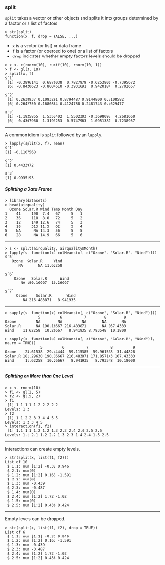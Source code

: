 ### split
`split` takes a vector or other objects and splits it into groups determined by a factor or a list of factors

```
> str(split)
function(x, f, drop = FALSE, ...)
```

- `x` is a vector (or list) or data frame
- `f` is a factor (or coerced to one) or a list of factors
- `drop` indicates whether empty factors levels should be dropped 


```
> x <- c(rnorm(10), runif(10), rnorm(10, 1))
> f <- gl(3, 10)
> split(x, f)
$`1`
 [1] -0.3896141  0.6876038  0.7827979 -0.6253801 -0.7395672
 [6] -0.8420623 -0.8004610 -0.3931691  0.9420184  0.2702657

$`2`
 [1] 0.2638937 0.1093291 0.8794487 0.9144800 0.7108582
 [6] 0.2642750 0.1680864 0.4124788 0.2481743 0.4629477

$`3`
 [1] -1.1925855  1.5352402  1.5502303 -0.3698097  4.2681660
 [6]  0.4307960  1.3193253  0.5747963  1.0951381  0.7238957
```

---

A common idiom is `split` followed by an `lapply`.

```
> lapply(split(x, f), mean)
$`1`
[1] -0.1107568

$`2`
[1] 0.4433972

$`3`
[1] 0.9935193
```

##### Splitting a Data Frame

```
> library(datasets)
> head(airquality)
  Ozone Solar.R Wind Temp Month Day
1    41     190  7.4   67     5   1
2    36     118  8.0   72     5   2
3    12     149 12.6   74     5   3
4    18     313 11.5   62     5   4
5    NA      NA 14.3   56     5   5
6    28      NA 14.9   66     5   6
```

--- 

```
> s <- split(airquality, airquality$Month)
> lapply(s, function(x) colMeans(x[, c("Ozone", "Solar.R", "Wind")]))
$`5`
   Ozone  Solar.R     Wind 
      NA       NA 11.62258 

$`6`
    Ozone   Solar.R      Wind 
       NA 190.16667  10.26667 

$`7`
     Ozone    Solar.R       Wind 
        NA 216.483871   8.941935 
```

---

```
> sapply(s, function(x) colMeans(x[, c("Ozone", "Solar.R", "Wind")]))
               5         6          7        8        9
Ozone         NA        NA         NA       NA       NA
Solar.R       NA 190.16667 216.483871       NA 167.4333
Wind    11.62258  10.26667   8.941935 8.793548  10.1800

> sapply(s, function(x) colMeans(x[, c("Ozone", "Solar.R", "Wind")], na.rm = TRUE))
                5         6          7          8         9
Ozone    23.61538  29.44444  59.115385  59.961538  31.44828
Solar.R 181.29630 190.16667 216.483871 171.857143 167.43333
Wind     11.62258  10.26667   8.941935   8.793548  10.18000
```

---

##### Splitting on More than One Level

```
> x <- rnorm(10)
> f1 <- gl(2, 5)
> f2 <- gl(5, 2)
> f1
 [1] 1 1 1 1 1 2 2 2 2 2
Levels: 1 2
> f2
 [1] 1 1 2 2 3 3 4 4 5 5
Levels: 1 2 3 4 5
> interaction(f1, f2)
 [1] 1.1 1.1 1.2 1.2 1.3 2.3 2.4 2.4 2.5 2.5
Levels: 1.1 2.1 1.2 2.2 1.3 2.3 1.4 2.4 1.5 2.5
```

---

Interactions can create empty levels.

```
> str(split(x, list(f1, f2)))
List of 10
 $ 1.1: num [1:2] -0.32 0.946
 $ 2.1: num(0) 
 $ 1.2: num [1:2] 0.163 -1.591
 $ 2.2: num(0) 
 $ 1.3: num -0.439
 $ 2.3: num -0.487
 $ 1.4: num(0) 
 $ 2.4: num [1:2] 1.72 -1.02
 $ 1.5: num(0) 
 $ 2.5: num [1:2] 0.436 0.424
```

---

Empty levels can be dropped.

```
> str(split(x, list(f1, f2), drop = TRUE))
List of 6
 $ 1.1: num [1:2] -0.32 0.946
 $ 1.2: num [1:2] 0.163 -1.591
 $ 1.3: num -0.439
 $ 2.3: num -0.487
 $ 2.4: num [1:2] 1.72 -1.02
 $ 2.5: num [1:2] 0.436 0.424
```


